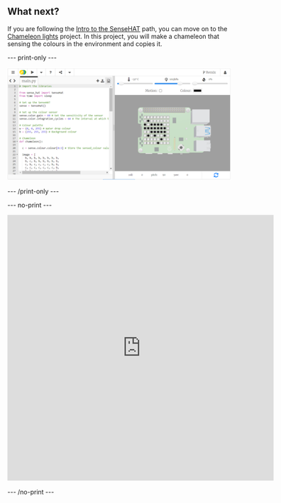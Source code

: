 ## What next?

If you are following the [Intro to the SenseHAT](https://projects.raspberrypi.org/en/raspberrypi/sense-intro) path, you can move on to the [Chameleon lights](https://projects.raspberrypi.org/en/projects/chameleon-lights) project. In this project, you will make a chameleon that sensing the colours in the environment and copies it.

--- print-only ---

![](images/chameleon-lights.png)

--- /print-only ---

--- no-print ---

<div class="trinket">
<iframe src="https://trinket.io/embed/python/75dccd82ad?outputOnly=true&runOption=run" width="600" height="600" frameborder="0" marginwidth="0" marginheight="0" allowfullscreen></iframe>
</div>

--- /no-print ---


